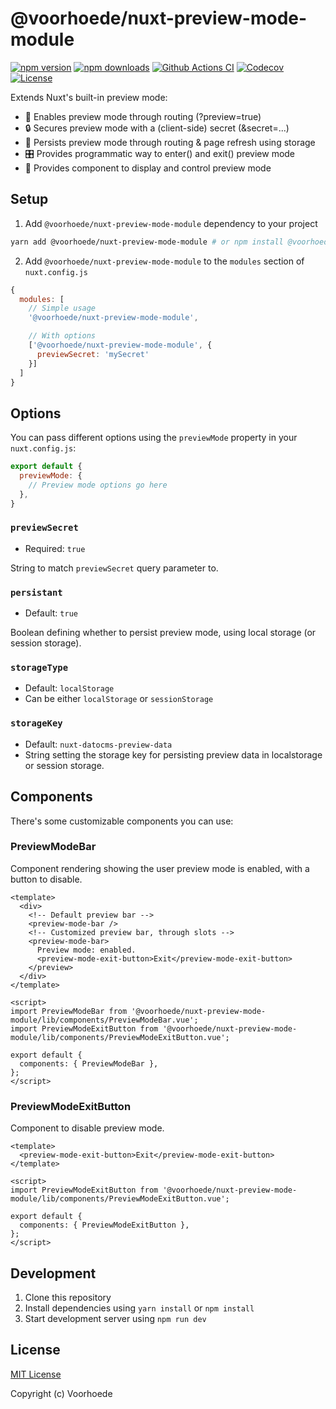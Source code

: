 # @voorhoede/nuxt-preview-mode-module

[![npm version][npm-version-src]][npm-version-href]
[![npm downloads][npm-downloads-src]][npm-downloads-href]
[![Github Actions CI][github-actions-ci-src]][github-actions-ci-href]
[![Codecov][codecov-src]][codecov-href]
[![License][license-src]][license-href]

Extends Nuxt's built-in preview mode:

* 🚪 Enables preview mode through routing (?preview=true)
* 🔒 Secures preview mode with a (client-side) secret (&secret=...)
* 🧠 Persists preview mode through routing & page refresh using storage
* 🎛️ Provides programmatic way to enter() and exit() preview mode
* 🍫 Provides <PreviewModeBar> component to display and control preview mode

## Setup

1. Add `@voorhoede/nuxt-preview-mode-module` dependency to your project

```bash
yarn add @voorhoede/nuxt-preview-mode-module # or npm install @voorhoede/nuxt-preview-mode-module
```

2. Add `@voorhoede/nuxt-preview-mode-module` to the `modules` section of `nuxt.config.js`

```js
{
  modules: [
    // Simple usage
    '@voorhoede/nuxt-preview-mode-module',

    // With options
    ['@voorhoede/nuxt-preview-mode-module', {
      previewSecret: 'mySecret'
    }]
  ]
}
```

## Options

You can pass different options using the `previewMode` property in your `nuxt.config.js`:

```js
export default {
  previewMode: {
    // Preview mode options go here
  },
}
```

### `previewSecret`

* Required: `true`

String to match `previewSecret` query parameter to.

### `persistant`

* Default: `true`

Boolean defining whether to persist preview mode, using local storage (or session storage).

### `storageType`

* Default: `localStorage`
* Can be either `localStorage` or `sessionStorage`

### `storageKey`

* Default: `nuxt-datocms-preview-data`
* String setting the storage key for persisting preview data in localstorage or session storage.

## Components

There's some customizable components you can use:

### PreviewModeBar

Component rendering showing the user preview mode is enabled, with a button to disable.

```vue
<template>
  <div>
    <!-- Default preview bar -->
    <preview-mode-bar />
    <!-- Customized preview bar, through slots -->
    <preview-mode-bar>
      Preview mode: enabled.
      <preview-mode-exit-button>Exit</preview-mode-exit-button>
    </preview>
  </div>
</template>

<script>
import PreviewModeBar from '@voorhoede/nuxt-preview-mode-module/lib/components/PreviewModeBar.vue';
import PreviewModeExitButton from '@voorhoede/nuxt-preview-mode-module/lib/components/PreviewModeExitButton.vue';

export default {
  components: { PreviewModeBar },
};
</script>
```

### PreviewModeExitButton

Component to disable preview mode.

```vue
<template>
  <preview-mode-exit-button>Exit</preview-mode-exit-button>
</template>

<script>
import PreviewModeExitButton from '@voorhoede/nuxt-preview-mode-module/lib/components/PreviewModeExitButton.vue';

export default {
  components: { PreviewModeExitButton },
};
</script>
```

## Development

1. Clone this repository
2. Install dependencies using `yarn install` or `npm install`
3. Start development server using `npm run dev`

## License

[MIT License](./LICENSE)

Copyright (c) Voorhoede

<!-- Badges -->
[npm-version-src]: https://img.shields.io/npm/v/@voorhoede/nuxt-preview-mode-module/latest.svg
[npm-version-href]: https://npmjs.com/package/@voorhoede/nuxt-preview-mode-module

[npm-downloads-src]: https://img.shields.io/npm/dt/@voorhoede/nuxt-preview-mode-module.svg
[npm-downloads-href]: https://npmjs.com/package/@voorhoede/nuxt-preview-mode-module

[github-actions-ci-src]: https://github.com/voorhoede/nuxt-preview-mode-module/workflows/ci/badge.svg
[github-actions-ci-href]: https://github.com/voorhoede/nuxt-preview-mode-module/actions?query=workflow%3Aci

[codecov-src]: https://img.shields.io/codecov/c/github/git@github.com:voorhoede/nuxt-preview-mode-module.git.svg
[codecov-href]: https://codecov.io/gh/git@github.com:voorhoede/nuxt-preview-mode-module.git

[license-src]: https://img.shields.io/npm/l/@voorhoede/nuxt-preview-mode-module.svg
[license-href]: https://npmjs.com/package/@voorhoede/nuxt-preview-mode-module
